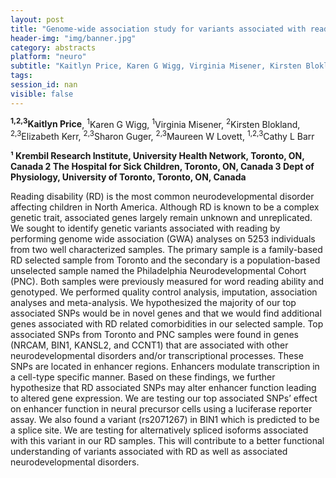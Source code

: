 ```yaml
---
layout: post
title: "Genome-wide association study for variants associated with reading abilities"
header-img: "img/banner.jpg"
category: abstracts
platform: "neuro"
subtitle: "Kaitlyn Price, Karen G Wigg, Virginia Misener, Kirsten Blokland, Elizabeth Kerr, Sharon Guger, Maureen W Lovett, Cathy L Barr"
tags: 
session_id: nan
visible: false
---
```

**<sup>1,2,3</sup>Kaitlyn Price**, <sup>1</sup>Karen G Wigg, <sup>1</sup>Virginia Misener, <sup>2</sup>Kirsten Blokland, <sup>2,3</sup>Elizabeth Kerr, <sup>2,3</sup>Sharon Guger, <sup>2,3</sup>Maureen W Lovett, <sup>1,2,3</sup>Cathy L Barr

__¹ Krembil Research Institute, University Health Network, Toronto, ON, Canada
2 The Hospital for Sick Children, Toronto, ON, Canada
3 Dept of Physiology, University of Toronto, Toronto, ON, Canada__

Reading disability (RD) is the most common neurodevelopmental disorder affecting children in North America. Although RD is known to be a complex genetic trait, associated genes largely remain unknown and unreplicated. We sought to identify genetic variants associated with reading by performing genome wide association (GWA) analyses on 5253 individuals from two well characterized samples. The primary sample is a family-based RD selected sample from Toronto and the secondary is a population-based unselected sample named the Philadelphia Neurodevelopmental Cohort (PNC). Both samples were previously measured for word reading ability and genotyped. We performed quality control analysis, imputation, association analyses and meta-analysis. We hypothesized the majority of our top associated SNPs would be in novel genes and that we would find additional genes associated with RD related comorbidities in our selected sample. Top associated SNPs from Toronto and PNC samples were found in genes (NRCAM, BIN1, KANSL2, and CCNT1) that are associated with other neurodevelopmental disorders and/or transcriptional processes. These SNPs are located in enhancer regions. Enhancers modulate transcription in a cell-type specific manner. Based on these findings, we further hypothesize that RD associated SNPs may alter enhancer function leading to altered gene expression. We are testing our top associated SNPs’ effect on enhancer function in neural precursor cells using a luciferase reporter assay. We also found a variant (rs2071267) in BIN1 which is predicted to be a splice site. We are testing for alternatively spliced isoforms associated with this variant in our RD samples. This will contribute to a better functional understanding of variants associated with RD as well as associated neurodevelopmental disorders. 